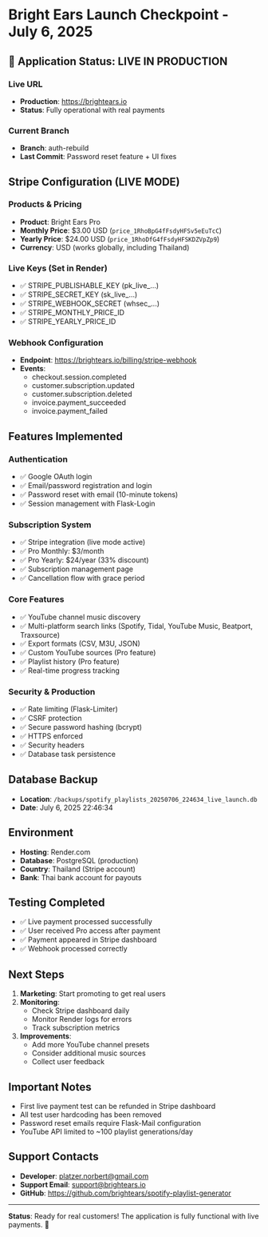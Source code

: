 # Bright Ears Launch Checkpoint - July 6, 2025

## 🚀 Application Status: LIVE IN PRODUCTION

### Live URL
- **Production**: https://brightears.io
- **Status**: Fully operational with real payments

### Current Branch
- **Branch**: auth-rebuild
- **Last Commit**: Password reset feature + UI fixes

## Stripe Configuration (LIVE MODE)

### Products & Pricing
- **Product**: Bright Ears Pro
- **Monthly Price**: $3.00 USD (`price_1RhoBpG4fFsdyHFSv5eEuTcC`)
- **Yearly Price**: $24.00 USD (`price_1RhoDfG4fFsdyHFSKDZVpZp9`)
- **Currency**: USD (works globally, including Thailand)

### Live Keys (Set in Render)
- ✅ STRIPE_PUBLISHABLE_KEY (pk_live_...)
- ✅ STRIPE_SECRET_KEY (sk_live_...)
- ✅ STRIPE_WEBHOOK_SECRET (whsec_...)
- ✅ STRIPE_MONTHLY_PRICE_ID
- ✅ STRIPE_YEARLY_PRICE_ID

### Webhook Configuration
- **Endpoint**: https://brightears.io/billing/stripe-webhook
- **Events**: 
  - checkout.session.completed
  - customer.subscription.updated
  - customer.subscription.deleted
  - invoice.payment_succeeded
  - invoice.payment_failed

## Features Implemented

### Authentication
- ✅ Google OAuth login
- ✅ Email/password registration and login
- ✅ Password reset with email (10-minute tokens)
- ✅ Session management with Flask-Login

### Subscription System
- ✅ Stripe integration (live mode active)
- ✅ Pro Monthly: $3/month
- ✅ Pro Yearly: $24/year (33% discount)
- ✅ Subscription management page
- ✅ Cancellation flow with grace period

### Core Features
- ✅ YouTube channel music discovery
- ✅ Multi-platform search links (Spotify, Tidal, YouTube Music, Beatport, Traxsource)
- ✅ Export formats (CSV, M3U, JSON)
- ✅ Custom YouTube sources (Pro feature)
- ✅ Playlist history (Pro feature)
- ✅ Real-time progress tracking

### Security & Production
- ✅ Rate limiting (Flask-Limiter)
- ✅ CSRF protection
- ✅ Secure password hashing (bcrypt)
- ✅ HTTPS enforced
- ✅ Security headers
- ✅ Database task persistence

## Database Backup
- **Location**: `/backups/spotify_playlists_20250706_224634_live_launch.db`
- **Date**: July 6, 2025 22:46:34

## Environment
- **Hosting**: Render.com
- **Database**: PostgreSQL (production)
- **Country**: Thailand (Stripe account)
- **Bank**: Thai bank account for payouts

## Testing Completed
- ✅ Live payment processed successfully
- ✅ User received Pro access after payment
- ✅ Payment appeared in Stripe dashboard
- ✅ Webhook processed correctly

## Next Steps
1. **Marketing**: Start promoting to get real users
2. **Monitoring**: 
   - Check Stripe dashboard daily
   - Monitor Render logs for errors
   - Track subscription metrics
3. **Improvements**:
   - Add more YouTube channel presets
   - Consider additional music sources
   - Collect user feedback

## Important Notes
- First live payment test can be refunded in Stripe dashboard
- All test user hardcoding has been removed
- Password reset emails require Flask-Mail configuration
- YouTube API limited to ~100 playlist generations/day

## Support Contacts
- **Developer**: platzer.norbert@gmail.com
- **Support Email**: support@brightears.io
- **GitHub**: https://github.com/brightears/spotify-playlist-generator

---

**Status**: Ready for real customers! The application is fully functional with live payments. 🎉